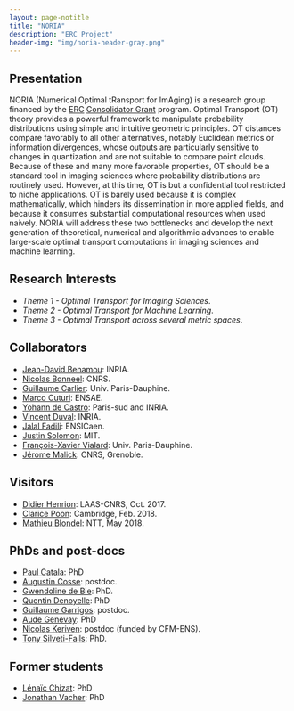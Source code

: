 ```yaml
---
layout: page-notitle
title: "NORIA"
description: "ERC Project"
header-img: "img/noria-header-gray.png"
---
```



Presentation
-------------------
NORIA (Numerical Optimal tRansport for ImAging) is a research group financed by the [ERC](http://erc.europa.eu/) [Consolidator Grant](https://erc.europa.eu/funding-and-grants/funding-schemes/consolidator-grants) program. Optimal Transport (OT) theory provides a powerful framework to manipulate probability distributions using simple and intuitive geometric principles. OT distances compare favorably to all other alternatives, notably Euclidean metrics or information divergences, whose outputs are particularly sensitive to changes in quantization and are not suitable to compare point clouds. Because of these and many more favorable properties, OT should be a standard tool in imaging sciences where probability distributions are routinely used. However, at this time, OT is but a confidential tool restricted to niche applications. OT is barely used because it is complex mathematically, which hinders its dissemination in more applied fields, and because it consumes substantial computational resources when used naively. NORIA will address these two bottlenecks and develop the next generation of theoretical, numerical and algorithmic advances to enable large-scale optimal transport computations in imaging sciences and machine learning.


Research Interests
-------------------

* _Theme 1 - Optimal Transport for Imaging Sciences_.
* _Theme 2 - Optimal Transport for Machine Learning_.
* _Theme 3 - Optimal Transport across several metric spaces_.


Collaborators
-------------------

* [Jean-David Benamou](https://who.rocq.inria.fr/Jean-David.Benamou/): INRIA.
* [Nicolas Bonneel](http://liris.cnrs.fr/~nbonneel/): CNRS.
* [Guillaume Carlier](https://www.ceremade.dauphine.fr/~carlier/): Univ. Paris-Dauphine.
* [Marco Cuturi](http://www.marcocuturi.net): ENSAE.
* [Yohann de Castro](https://www.normalesup.org/~decastro/): Paris-sud and INRIA.
* [Vincent Duval](https://who.rocq.inria.fr/Vincent.Duval/index.html): INRIA.
* [Jalal Fadili](http://www.greyc.ensicaen.fr/~jfadili/): ENSICaen.
* [Justin Solomon](http://people.csail.mit.edu/jsolomon/): MIT.
* [François-Xavier Vialard](https://www.ceremade.dauphine.fr/~vialard/): Univ. Paris-Dauphine.
* [Jérome Malick](https://ljk.imag.fr/membres/Jerome.Malick/): CNRS, Grenoble. 

Visitors
-------------------

* [Didier Henrion](https://homepages.laas.fr/henrion/): LAAS-CNRS, Oct. 2017.
* [Clarice Poon](http://www.damtp.cam.ac.uk/user/cmhsp2/): Cambridge, Feb. 2018.
* [Mathieu Blondel](http://mblondel.org/):  NTT, May 2018.

PhDs and post-docs
-------------------

* [Paul Catala](https://www.math.ens.fr/fiche-membre/fiche-membre.php?id_membre=361): PhD
* [Augustin Cosse](http://www.augustincosse.com/): postdoc.
* [Gwendoline de Bie](https://www.linkedin.com/in/gwendoline-de-bie-696348bb?ppe=1): PhD.
* [Quentin Denoyelle](https://www.ceremade.dauphine.fr/~denoyelle/): PhD
* [Guillaume Garrigos](http://www.guillaume-garrigos.com/): postdoc.
* [Aude Genevay](https://www.ceremade.dauphine.fr/~genevay/): PhD
* [Nicolas Keriven](http://people.irisa.fr/Nicolas.Keriven/): postdoc (funded by CFM-ENS).
* [Tony Silveti-Falls](https://archive-www.greyc.fr/index.html): PhD.


Former students
-------------------

* [Lénaïc Chizat](http://lchizat.github.io/): PhD
* [Jonathan Vacher](https://www.ceremade.dauphine.fr/~vacher/): PhD
